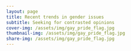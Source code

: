 ```yaml
---
layout: page
title: Recent trends in gender issues
subtitle: Seeking for contrasted opinions
cover-img: /assets/img/gay_pride_flag.jpg
thumbnail-img: /assets/img/gay_pride_flag.jpg
share-img: /assets/img/gay_pride_flag.jpg
---
```

